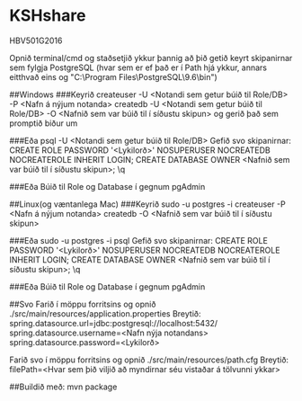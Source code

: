 # KSHshare
HBV501G2016

Opnið terminal/cmd og staðsetjið ykkur þannig að þið getið keyrt skipanirnar sem fylgja PostgreSQL
(hvar sem er ef það er í Path hjá ykkur, annars eitthvað eins og "C:\Program Files\PostgreSQL\9.6\bin")

##Windows
###Keyrið
createuser -U <Notandi sem getur búið til Role/DB> -P <Nafn á nýjum notanda>
createdb -U <Notandi sem getur búið til Role/DB> -O <Nafnið sem var búið til í síðustu skipun> <Database Nafn>
og gerið það sem promptið biður um

###Eða
psql -U <Notandi sem getur búið til Role/DB>
Gefið svo skipanirnar:
CREATE ROLE <Nafn> PASSWORD '<Lykilorð>' NOSUPERUSER NOCREATEDB NOCREATEROLE INHERIT LOGIN;
CREATE DATABASE <Database Nafn> OWNER <Nafnið sem var búið til í síðustu skipun>;
\q

###Eða
Búið til Role og Database í gegnum pgAdmin

##Linux(og væntanlega Mac)
###Keyrið
sudo -u postgres -i
createuser -P <Nafn á nýjum notanda>
createdb -O <Nafnið sem var búið til í síðustu skipun> <Database Nafn>

###Eða
sudo -u postgres -i
psql
Gefið svo skipanirnar:
CREATE ROLE <Nafn> PASSWORD '<Lykilorð>' NOSUPERUSER NOCREATEDB NOCREATEROLE INHERIT LOGIN;
CREATE DATABASE <Database Nafn> OWNER <Nafnið sem var búið til í síðustu skipun>;
\q

###Eða
Búið til Role og Database í gegnum pgAdmin

##Svo
Farið í möppu forritsins og opnið ./src/main/resources/application.properties
Breytið:
spring.datasource.url=jdbc:postgresql://localhost:5432/<Database Nafn>
spring.datasource.username=<Nafn nýja notandans>
spring.datasource.password=<Lykilorð>

Farið svo í möppu forritsins og opnið ./src/main/resources/path.cfg
Breytið:
filePath=<Hvar sem þið viljið að myndirnar séu vistaðar á tölvunni ykkar>

##Buildið með:
mvn package
